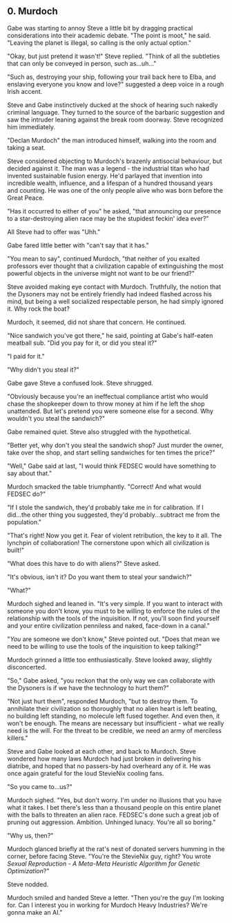 ## 0. Murdoch

Gabe was starting to annoy Steve a little bit by dragging practical considerations into their academic debate. "The point is moot," he said. "Leaving the planet is illegal, so calling is the only actual option."

"Okay, but just pretend it wasn't!" Steve replied. "Think of all the subtleties that can only be conveyed in person, such as...uh..."

"Such as, destroying your ship, following your trail back here to Elba, and enslaving everyone you know and love?" suggested a deep voice in a rough Irish accent.

Steve and Gabe instinctively ducked at the shock of hearing such nakedly criminal language. They turned to the source of the barbaric suggestion and saw the intruder leaning against the break room doorway. Steve recognized him immediately.

"Declan Murdoch" the man introduced himself, walking into the room and taking a seat.

Steve considered objecting to Murdoch's brazenly antisocial behaviour, but decided against it. The man was a legend - the industrial titan who had invented sustainable fusion energy. He'd parlayed that invention into incredible wealth, influence, and a lifespan of a hundred thousand years and counting. He was one of the only people alive who was born before the Great Peace.

"Has it occurred to either of you" he asked, "that announcing our presence to a star-destroying alien race may be the stupidest feckin' idea ever?"

All Steve had to offer was "Uhh."

Gabe fared little better with "can't say that it has."

"You mean to say", continued Murdoch, "that neither of you exalted professors ever thought that a civilization capable of extinguishing the most powerful objects in the universe might not want to be our friend?"

Steve avoided making eye contact with Murdoch. Truthfully, the notion that the Dysoners may not be entirely friendly had indeed flashed across his mind, but being a well socialized respectable person, he had simply ignored it. Why rock the boat?

Murdoch, it seemed, did not share that concern. He continued.

"Nice sandwich you've got there," he said, pointing at Gabe's half-eaten meatball sub. "Did you pay for it, or did you steal it?"

"I paid for it."

"Why didn't you steal it?"

Gabe gave Steve a confused look. Steve shrugged.

"Obviously because you're an ineffectual compliance artist who would chase the shopkeeper down to throw money at him if he left the shop unattended. But let's pretend you were someone else for a second. Why wouldn't you steal the sandwich?"

Gabe remained quiet. Steve also struggled with the hypothetical.

"Better yet, why don't you steal the sandwich shop? Just murder the owner, take over the shop, and start selling sandwiches for ten times the price?"

"Well," Gabe said at last, "I would think FEDSEC would have something to say about that."

Murdoch smacked the table triumphantly. "Correct! And what would FEDSEC do?"

"If I stole the sandwich, they'd probably take me in for calibration. If I did...the other thing you suggested, they'd probably...subtract me from the population."

"That's right! Now you get it. Fear of violent retribution, the key to it all. The lynchpin of collaboration! The cornerstone upon which all civilization is built!"

"What does this have to do with aliens?" Steve asked.

"It's obvious, isn't it? Do you want them to steal your sandwich?"

"What?"

Murdoch sighed and leaned in. "It's very simple. If you want to interact with someone you don't know, you must to be willing to enforce the rules of the relationship with the tools of the inquisition. If not, you'll soon find yourself and your entire civilization penniless and naked, face-down in a canal."

"_You_ are someone we don't know," Steve pointed out. "Does that mean we need to be willing to use the tools of the inquisition to keep talking?"

Murdoch grinned a little too enthusiastically. Steve looked away, slightly disconcerted.

"So," Gabe asked, "you reckon that the only way we can collaborate with the Dysoners is if we have the technology to hurt them?"

"Not just hurt them", responded Murdoch, "but to destroy them. To annihilate their civilization so thoroughly that no alien heart is left beating, no building left standing, no molecule left fused together. And even then, it won't be enough. The means are necessary but insufficient - what we really need is the will. For the threat to be credible, we need an army of merciless killers."

Steve and Gabe looked at each other, and back to Murdoch. Steve wondered how many laws Murdoch had just broken in delivering his diatribe, and hoped that no passers-by had overheard any of it. He was once again grateful for the loud StevieNix cooling fans.

"So you came to...us?"

Murdoch sighed. "Yes, but don't worry. I'm under no illusions that you have what it takes. I bet there's less than a thousand people on this entire planet with the balls to threaten an alien race. FEDSEC's done such a great job of pruning out aggression. Ambition. Unhinged lunacy. You're all so boring."

"Why us, then?"

Murdoch glanced briefly at the rat's nest of donated servers humming in the corner, before facing Steve. "You're the StevieNix guy, right? You wrote _Sexual Reproduction - A Meta-Meta Heuristic Algorithm for Genetic Optimization_?"

Steve nodded.

Murdoch smiled and handed Steve a letter. "Then you're the guy I'm looking for. Can I interest you in working for Murdoch Heavy Industries? We're gonna make an AI."
